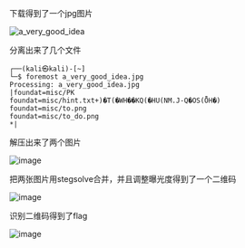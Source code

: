 下载得到了一个jpg图片

![a_very_good_idea](https://github.com/user-attachments/assets/19180487-614b-44d2-9705-ddfbc5da2f7b)

分离出来了几个文件

```
┌──(kali㉿kali)-[~]
└─$ foremost a_very_good_idea.jpg 
Processing: a_very_good_idea.jpg
|foundat=misc/PK
foundat=misc/hint.txt+)�T(�WH��KQ(�HU(NM.J-Q�OS(ȬH�)
foundat=misc/to.png
foundat=misc/to_do.png
*|
```

解压出来了两个图片

![image](https://github.com/user-attachments/assets/e1b13b04-f8bc-4cbf-8761-200e3676861d)

把两张图片用stegsolve合并，并且调整曝光度得到了一个二维码

![image](https://github.com/user-attachments/assets/0a294cfe-3ee0-47d1-803c-d0cdc832b1a4)

识别二维码得到了flag

![image](https://github.com/user-attachments/assets/51dc6882-94c2-451b-a954-61ec3c750d02)
